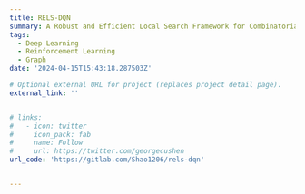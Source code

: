 ```yaml
---
title: RELS-DQN
summary: A Robust and Efficient Local Search Framework for Combinatorial Optimization.
tags:
  - Deep Learning
  - Reinforcement Learning
  - Graph
date: '2024-04-15T15:43:18.287503Z'

# Optional external URL for project (replaces project detail page).
external_link: ''


# links:
#   - icon: twitter
#     icon_pack: fab
#     name: Follow
#     url: https://twitter.com/georgecushen
url_code: 'https://gitlab.com/Shao1206/rels-dqn'


---
```

